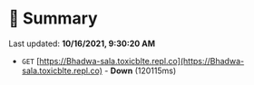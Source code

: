 # 📖 Summary
Last updated: **10/16/2021, 9:30:20 AM**

- `GET` [https://Bhadwa-sala.toxicblte.repl.co](https://Bhadwa-sala.toxicblte.repl.co) - **Down** (120115ms)
